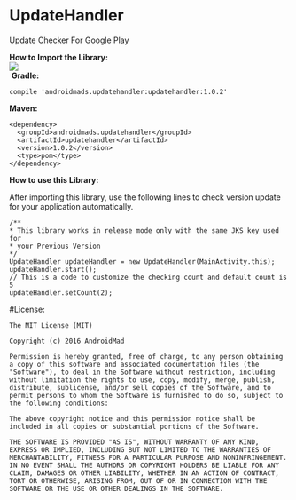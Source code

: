 # UpdateHandler
Update Checker For Google Play

<b>How to Import the Library:</b>
<a href="https://bintray.com/androidmads/maven/androidmads.updatehandler/_latestVersion"></br>
<img src="https://api.bintray.com/packages/androidmads/maven/androidmads.updatehandler/images/download.svg" /></a></br>
<img href="https://img.shields.io/badge/Android%20Arsenal-UpdateHandler-green.svg"/>
<b>Gradle:</b>
<pre><code>compile 'androidmads.updatehandler:updatehandler:1.0.2'</code></pre>
<b>Maven:</b>
<pre><code>&lt;dependency&gt;
  &lt;groupId&gt;androidmads.updatehandler&lt;/groupId&gt;
  &lt;artifactId&gt;updatehandler&lt;/artifactId&gt;
  &lt;version&gt;1.0.2&lt;/version&gt;
  &lt;type&gt;pom&lt;/type&gt;
&lt;/dependency&gt;</code></pre>
<b>How to use this Library:</b></br>

After importing this library, use the following lines to check version update for your application automatically.
<pre><code>/** 
* This library works in release mode only with the same JKS key used for 
* your Previous Version
*/
UpdateHandler updateHandler = new UpdateHandler(MainActivity.this);
updateHandler.start();
// This is a code to customize the checking count and default count is 5
updateHandler.setCount(2);</code></pre>

#License:
<pre><code>The MIT License (MIT)

Copyright (c) 2016 AndroidMad

Permission is hereby granted, free of charge, to any person obtaining a copy of this software and associated documentation files (the "Software"), to deal in the Software without restriction, including without limitation the rights to use, copy, modify, merge, publish, distribute, sublicense, and/or sell copies of the Software, and to permit persons to whom the Software is furnished to do so, subject to the following conditions:

The above copyright notice and this permission notice shall be included in all copies or substantial portions of the Software.

THE SOFTWARE IS PROVIDED "AS IS", WITHOUT WARRANTY OF ANY KIND, EXPRESS OR IMPLIED, INCLUDING BUT NOT LIMITED TO THE WARRANTIES OF MERCHANTABILITY, FITNESS FOR A PARTICULAR PURPOSE AND NONINFRINGEMENT. IN NO EVENT SHALL THE AUTHORS OR COPYRIGHT HOLDERS BE LIABLE FOR ANY CLAIM, DAMAGES OR OTHER LIABILITY, WHETHER IN AN ACTION OF CONTRACT, TORT OR OTHERWISE, ARISING FROM, OUT OF OR IN CONNECTION WITH THE SOFTWARE OR THE USE OR OTHER DEALINGS IN THE SOFTWARE.</code></pre>
